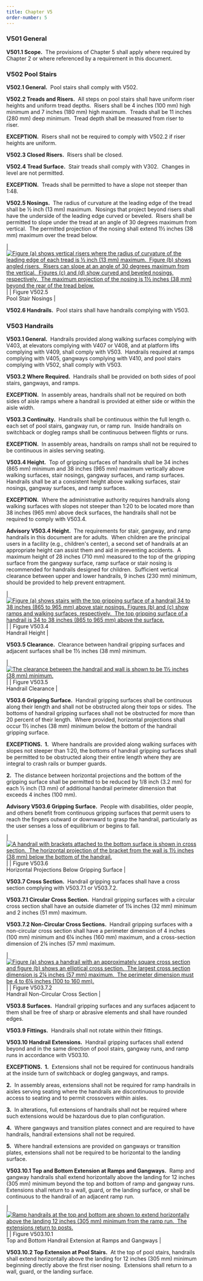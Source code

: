 ```yaml
---
title: Chapter V5
order-number: 5
---
```


### V501 General

**V501.1 Scope.**  The provisions of Chapter 5 shall apply where required by Chapter 2 or where referenced by a requirement in this document.

### V502 Pool Stairs

**V502.1 General.**  Pool stairs shall comply with V502.

**V502.2 Treads and Risers.**  All steps on pool stairs shall have uniform riser heights and uniform tread depths.  Risers shall be 4 inches (100 mm) high minimum and 7 inches (180 mm) high maximum.  Treads shall be 11 inches (280 mm) deep minimum.  Tread depth shall be measured from riser to riser.

**EXCEPTION.**  Risers shall not be required to comply with V502.2 if riser heights are uniform.

**V502.3 Closed Risers.**  Risers shall be closed.

**V502.4 Tread Surface.**  Stair treads shall comply with V302.  Changes in level are not permitted.

**EXCEPTION.**  Treads shall be permitted to have a slope not steeper than 1:48.

**V502.5 Nosings.**  The radius of curvature at the leading edge of the tread shall be ½ inch (13 mm) maximum.  Nosings that project beyond risers shall have the underside of the leading edge curved or beveled.  Risers shall be permitted to slope under the tread at an angle of 30 degrees maximum from vertical.  The permitted projection of the nosing shall extend 1½ inches (38 mm) maximum over the tread below.

| [![Figure (a) shows vertical risers where the radius of curvature of the leading edge of each tread is ½ inch (13 mm) maximum.  Figure (b) shows angled risers.  Risers can slope at an angle of 30 degrees maximum from the vertical.  Figures (c) and (d) show curved and beveled nosings, respectively.  The maximum projection of the nosing is 1½ inches (38 mm) beyond the rear of the tread below.](https://www.access-board.gov/images/guidelines_standards/Transportation/Passenger_Vessels/V502-5.jpg)](https://www.access-board.gov/images/guidelines_standards/Transportation/Passenger_Vessels/V502-5.jpg) |
| Figure V502.5\
Pool Stair Nosings |

**V502.6 Handrails.**  Pool stairs shall have handrails complying with V503.

### V503 Handrails

**V503.1 General.**  Handrails provided along walking surfaces complying with V403, at elevators complying with V407 or V408, and at platform lifts complying with V409, shall comply with V503.  Handrails required at ramps complying with V405, gangways complying with V410, and pool stairs complying with V502, shall comply with V503.

**V503.2 Where Required.**  Handrails shall be provided on both sides of pool stairs, gangways, and ramps.

**EXCEPTION.**  In assembly areas, handrails shall not be required on both sides of aisle ramps where a handrail is provided at either side or within the aisle width.

**V503.3 Continuity.**  Handrails shall be continuous within the full length o.  each set of pool stairs, gangway run, or ramp run.  Inside handrails on switchback or dogleg ramps shall be continuous between flights or runs.

**EXCEPTION.**  In assembly areas, handrails on ramps shall not be required to be continuous in aisles serving seating.

**V503.4 Height.**  Top of gripping surfaces of handrails shall be 34 inches (865 mm) minimum and 38 inches (965 mm) maximum vertically above walking surfaces, stair nosings, gangway surfaces, and ramp surfaces.  Handrails shall be at a consistent height above walking surfaces, stair nosings, gangway surfaces, and ramp surfaces.

**EXCEPTION.**  Where the administrative authority requires handrails along walking surfaces with slopes not steeper than 1:20 to be located more than 38 inches (965 mm) above deck surfaces, the handrails shall not be required to comply with V503.4.

**Advisory V503.4 Height.**  The requirements for stair, gangway, and ramp handrails in this document are for adults.  When children are the principal users in a facility (e.g., children's center), a second set of handrails at an appropriate height can assist them and aid in preventing accidents.  A maximum height of 28 inches (710 mm) measured to the top of the gripping surface from the gangway surface, ramp surface or stair nosing is recommended for handrails designed for children.  Sufficient vertical clearance between upper and lower handrails, 9 inches (230 mm) minimum, should be provided to help prevent entrapment.

| [![Figure (a) shows stairs with the top gripping surface of a handrail 34 to 38 inches (865 to 965 mm) above stair nosings.  Figures (b) and (c) show ramps and walking surfaces, respectively.  The top gripping surface of a handrail is 34 to 38 inches (865 to 965 mm) above the surface.](https://www.access-board.gov/images/guidelines_standards/Transportation/Passenger_Vessels/V503-4.jpg)](https://www.access-board.gov/images/guidelines_standards/Transportation/Passenger_Vessels/V503-4.jpg) |
| Figure V503.4\
Handrail Height |

**V503.5 Clearance.**  Clearance between handrail gripping surfaces and adjacent surfaces shall be 1½ inches (38 mm) minimum.

| [![The clearance between the handrail and wall is shown to be 1½ inches (38 mm) minimum.](https://www.access-board.gov/images/guidelines_standards/Transportation/Passenger_Vessels/V503-5.jpg)](https://www.access-board.gov/images/guidelines_standards/Transportation/Passenger_Vessels/V503-5.jpg) |
| Figure V503.5\
Handrail Clearance |

**V503.6 Gripping Surface.**  Handrail gripping surfaces shall be continuous along their length and shall not be obstructed along their tops or sides.  The bottoms of handrail gripping surfaces shall not be obstructed for more than 20 percent of their length.  Where provided, horizontal projections shall occur 1½ inches (38 mm) minimum below the bottom of the handrail gripping surface.

**EXCEPTIONS.  1.**  Where handrails are provided along walking surfaces with slopes not steeper than 1:20, the bottoms of handrail gripping surfaces shall be permitted to be obstructed along their entire length where they are integral to crash rails or bumper guards.

**2.**  The distance between horizontal projections and the bottom of the gripping surface shall be permitted to be reduced by 1/8 inch (3.2 mm) for each ½ inch (13 mm) of additional handrail perimeter dimension that exceeds 4 inches (100 mm).

**Advisory V503.6 Gripping Surface.**  People with disabilities, older people, and others benefit from continuous gripping surfaces that permit users to reach the fingers outward or downward to grasp the handrail, particularly as the user senses a loss of equilibrium or begins to fall.

| [![A handrail with brackets attached to the bottom surface is shown in cross section.  The horizontal projection of the bracket from the wall is 1½ inches (38 mm) below the bottom of the handrail.](https://www.access-board.gov/images/guidelines_standards/Transportation/Passenger_Vessels/V503-6.jpg)](https://www.access-board.gov/images/guidelines_standards/Transportation/Passenger_Vessels/V503-6.jpg) |
| Figure V503.6\
Horizontal Projections Below Gripping Surface |

**V503.7 Cross Section.**  Handrail gripping surfaces shall have a cross section complying with V503.7.1 or V503.7.2.

**V503.7.1 Circular Cross Section.**  Handrail gripping surfaces with a circular cross section shall have an outside diameter of 1¼ inches (32 mm) minimum and 2 inches (51 mm) maximum.

**V503.7.2 Non-Circular Cross Sections.**  Handrail gripping surfaces with a non-circular cross section shall have a perimeter dimension of 4 inches (100 mm) minimum and 6¼ inches (160 mm) maximum, and a cross-section dimension of 2¼ inches (57 mm) maximum.

| [![Figure (a) shows a handrail with an approximately square cross section and figure (b) shows an elliptical cross section.  The largest cross section dimension is 2¼ inches (57 mm) maximum.  The perimeter dimension must be 4 to 6¼ inches (100 to 160 mm).](https://www.access-board.gov/images/guidelines_standards/Transportation/Passenger_Vessels/V503-7-2.jpg)](https://www.access-board.gov/images/guidelines_standards/Transportation/Passenger_Vessels/V503-7-2.jpg) |
| Figure V503.7.2\
Handrail Non-Circular Cross Section |

**V503.8 Surfaces.**  Handrail gripping surfaces and any surfaces adjacent to them shall be free of sharp or abrasive elements and shall have rounded edges.

**V503.9 Fittings.**  Handrails shall not rotate within their fittings.

**V503.10 Handrail Extensions.**  Handrail gripping surfaces shall extend beyond and in the same direction of pool stairs, gangway runs, and ramp runs in accordance with V503.10.

**EXCEPTIONS.  1.**  Extensions shall not be required for continuous handrails at the inside turn of switchback or dogleg gangways, and ramps.

**2.**  In assembly areas, extensions shall not be required for ramp handrails in aisles serving seating where the handrails are discontinuous to provide access to seating and to permit crossovers within aisles.

**3.**  In alterations, full extensions of handrails shall not be required where such extensions would be hazardous due to plan configuration.

**4.**  Where gangways and transition plates connect and are required to have handrails, handrail extensions shall not be required.

**5.**  Where handrail extensions are provided on gangways or transition plates, extensions shall not be required to be horizontal to the landing surface.

**V503.10.1 Top and Bottom Extension at Ramps and Gangways.**  Ramp and gangway handrails shall extend horizontally above the landing for 12 inches (305 mm) minimum beyond the top and bottom of ramp and gangway runs.  Extensions shall return to a wall, guard, or the landing surface, or shall be continuous to the handrail of an adjacent ramp run.

| [![Ramp handrails at the top and bottom are shown to extend horizontally above the landing 12 inches (305 mm) minimum from the ramp run.  The extensions return to posts.](https://www.access-board.gov/images/guidelines_standards/Transportation/Passenger_Vessels/V503-10-1.jpg)](https://www.access-board.gov/images/guidelines_standards/Transportation/Passenger_Vessels/V503-10-1.jpg) |
| Figure V503.10.1\
Top and Bottom Handrail Extension at Ramps and Gangways |

**V503.10.2 Top Extension at Pool Stairs.**  At the top of pool stairs, handrails shall extend horizontally above the landing for 12 inches (305 mm) minimum beginning directly above the first riser nosing.  Extensions shall return to a wall, guard, or the landing surface.

